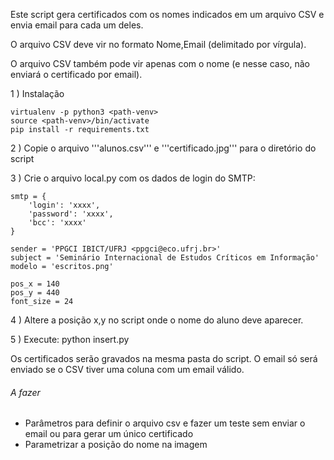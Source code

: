 Este script gera certificados com os nomes indicados em um arquivo CSV e envia email para cada um deles. 

O arquivo CSV deve vir no formato Nome,Email (delimitado por vírgula).

O arquivo CSV também pode vir apenas com o nome (e nesse caso, não enviará o certificado por email). 

1 ) Instalação

    virtualenv -p python3 <path-venv>
    source <path-venv>/bin/activate
    pip install -r requirements.txt

2 ) Copie o arquivo '''alunos.csv''' e '''certificado.jpg''' para o diretório do script

3 ) Crie o arquivo local.py com os dados de login do SMTP:

    smtp = {
        'login': 'xxxx',
        'password': 'xxxx',
        'bcc': 'xxxx'
    }
    
    sender = 'PPGCI IBICT/UFRJ <ppgci@eco.ufrj.br>'
    subject = 'Seminário Internacional de Estudos Críticos em Informação'
    modelo = 'escritos.png'
    
    pos_x = 140
    pos_y = 440
    font_size = 24

4 ) Altere a posição x,y no script onde o nome do aluno deve aparecer.

5 ) Execute: python insert.py

Os certificados serão gravados na mesma pasta do script. O email só será enviado se o CSV tiver uma coluna com um email válido. 

###### A fazer

- Parâmetros para definir o arquivo csv e fazer um teste sem enviar o email ou para gerar um único certificado
- Parametrizar a posição do nome na imagem
